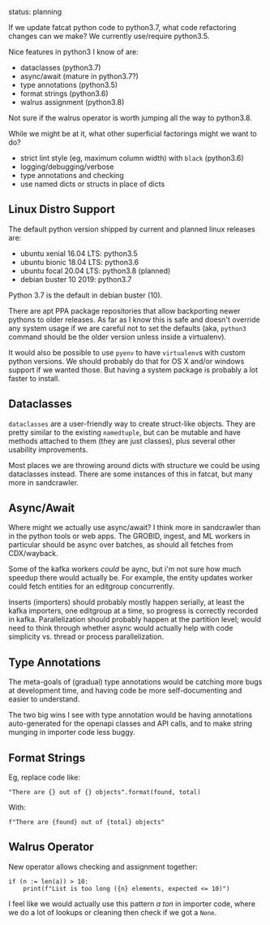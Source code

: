 
status: planning

If we update fatcat python code to python3.7, what code refactoring changes can
we make? We currently use/require python3.5.

Nice features in python3 I know of are:

- dataclasses (python3.7)
- async/await (mature in python3.7?)
- type annotations (python3.5)
- format strings (python3.6)
- walrus assignment (python3.8)

Not sure if the walrus operator is worth jumping all the way to python3.8.

While we might be at it, what other superficial factorings might we want to do?

- strict lint style (eg, maximum column width) with `black` (python3.6)
- logging/debugging/verbose
- type annotations and checking
- use named dicts or structs in place of dicts

## Linux Distro Support

The default python version shipped by current and planned linux releases are:

- ubuntu xenial 16.04 LTS:  python3.5
- ubuntu bionic 18.04 LTS:  python3.6
- ubuntu focal  20.04 LTS:  python3.8 (planned)
- debian buster 10 2019:    python3.7

Python 3.7 is the default in debian buster (10).

There are apt PPA package repositories that allow backporting newer pythons to
older releases. As far as I know this is safe and doesn't override any system
usage if we are careful not to set the defaults (aka, `python3` command should
be the older version unless inside a virtualenv).

It would also be possible to use `pyenv` to have `virtualenv`s with custom
python versions. We should probably do that for OS X and/or windows support if
we wanted those. But having a system package is probably a lot faster to
install.

## Dataclasses

`dataclasses` are a user-friendly way to create struct-like objects. They are
pretty similar to the existing `namedtuple`, but can be mutable and have
methods attached to them (they are just classes), plus several other usability
improvements.

Most places we are throwing around dicts with structure we could be using
dataclasses instead. There are some instances of this in fatcat, but many more
in sandcrawler.

## Async/Await

Where might we actually use async/await? I think more in sandcrawler than in
the python tools or web apps. The GROBID, ingest, and ML workers in particular
should be async over batches, as should all fetches from CDX/wayback.

Some of the kafka workers *could* be aync, but i'm not sure how much speedup
there would actually be. For example, the entity updates worker could fetch
entities for an editgroup concurrently.

Inserts (importers) should probably mostly happen serially, at least the kafka
importers, one editgroup at a time, so progress is correctly recorded in kafka.
Parallelization should probably happen at the partition level; would need to
think through whether async would actually help with code simplicity vs. thread
or process parallelization.

## Type Annotations

The meta-goals of (gradual) type annotations would be catching more bugs at
development time, and having code be more self-documenting and easier to
understand.

The two big wins I see with type annotation would be having annotations
auto-generated for the openapi classes and API calls, and to make string
munging in importer code less buggy.

## Format Strings

Eg, replace code like:

    "There are {} out of {} objects".format(found, total)

With:

    f"There are {found} out of {total} objects"

## Walrus Operator

New operator allows checking and assignment together:

    if (n := len(a)) > 10:
        print(f"List is too long ({n} elements, expected <= 10)")

I feel like we would actually use this pattern *a ton* in importer code, where
we do a lot of lookups or cleaning then check if we got a `None`.

